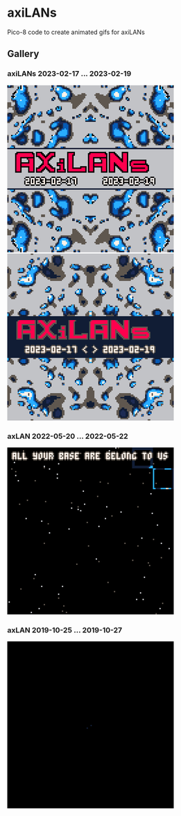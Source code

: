 # axiLANs

Pico-8 code to create animated gifs for axiLANs

## Gallery

### axiLANs 2023-02-17 ... 2023-02-19

![axiLANs](images/axiLANs%202023-H1%20(light).gif) ![axiLANs](images/axiLANs%202023-H1%20(dark).gif)

### axLAN 2022-05-20 ... 2022-05-22

![axiLANs](images/axlan2022.gif)

### axLAN 2019-10-25 ... 2019-10-27

![axiLANs](images/axlan2019.gif)
